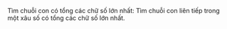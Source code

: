 Tìm chuỗi con có tổng các chữ số lớn nhất: Tìm chuỗi con liên tiếp trong một xâu số có tổng các chữ số lớn nhất.